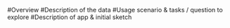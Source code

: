 #Overview
#Description of the data
#Usage scenario & tasks / question to explore
#Description of app & initial sketch

